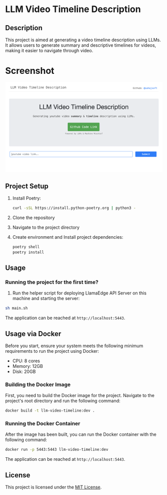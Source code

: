 # LLM Video Timeline Description

## Description

This project is aimed at generating a video timeline description using LLMs. It allows users to generate summary and descriptive timelines for videos, making it easier to navigate through video.

# Screenshot

![cover image](./assets/cover.png)

## Project Setup

1. Install Poetry:

   ```bash
   curl -sSL https://install.python-poetry.org | python3 -
   ```

2. Clone the repository
3. Navigate to the project directory
4. Create environment and Install project dependencies:

   ```bash
   poetry shell
   poetry install
   ```

## Usage

### Running the project for the first time?

1. Run the helper script for deploying LlamaEdge API Server on this machine and starting the server:

```bash
sh main.sh
```

The application can be reached at `http://localhost:5443`.

## Usage via Docker

Before you start, ensure your system meets the following minimum requirements to run the project using Docker:

- CPU: 8 cores
- Memory: 12GB
- Disk: 20GB

### Building the Docker Image

First, you need to build the Docker image for the project. Navigate to the project's root directory and run the following command:

```bash
docker build -t llm-video-timeline:dev .
```

### Running the Docker Container

After the image has been built, you can run the Docker container with the following command:

```bash
docker run -p 5443:5443 llm-video-timeline:dev
```

The application can be reached at `http://localhost:5443`.

## License

This project is licensed under the [MIT License](LICENSE).

